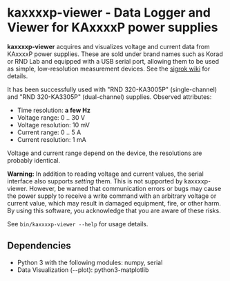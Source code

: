 # kaxxxxp-viewer - Data Logger and Viewer for KAxxxxP power supplies

**kaxxxxp-viewer** acquires and visualizes voltage and current data from
KAxxxxP power supplies. These are sold under brand names such as Korad or RND
Lab and equipped with a USB serial port, allowing them to be used as simple,
low-resolution measurement devices. See the [sigrok
wiki](https://sigrok.org/wiki/Korad_KAxxxxP_series) for details.

It has been successfully used with "RND 320-KA3005P" (single-channel) and "RND
320-KA3305P" (dual-channel) supplies. Observed attributes:

* Time resolution: **a few Hz**
* Voltage range: 0 .. 30 V
* Voltage resolution: 10 mV
* Current range: 0 .. 5 A
* Current resolution: 1 mA

Voltage and current range depend on the device, the resolutions are probably
identical.

**Warning:** In addition to reading voltage and current values, the serial
interface also supports *setting* them. This is not supported by
kaxxxxp-viewer. However, be warned that communication errors or bugs may cause
the power supply to receive a write command with an arbitrary voltage or
current value, which may result in damaged equipment, fire, or other harm. By
using this software, you acknowledge that you are aware of these risks.

See `bin/kaxxxxp-viewer --help` for usage details.

## Dependencies

* Python 3 with the following modules: numpy, serial
* Data Visualization (--plot): python3-matplotlib
